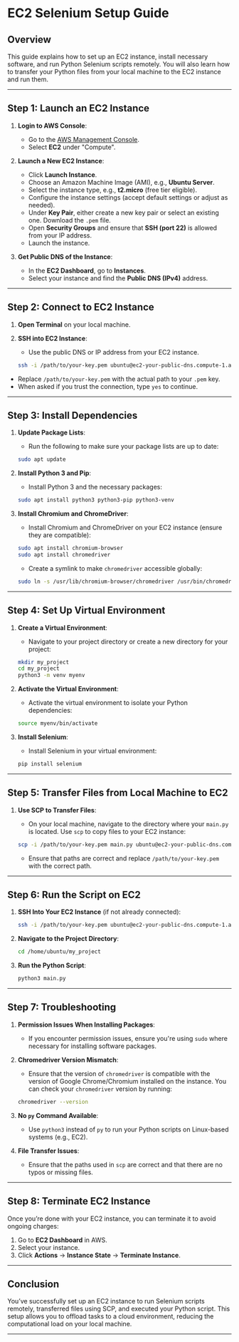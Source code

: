 
# EC2 Selenium Setup Guide

## Overview

This guide explains how to set up an EC2 instance, install necessary software, and run Python Selenium scripts remotely. You will also learn how to transfer your Python files from your local machine to the EC2 instance and run them.

---

## Step 1: Launch an EC2 Instance

1. **Login to AWS Console**:

   - Go to the [AWS Management Console](https://aws.amazon.com/console/).
   - Select **EC2** under "Compute".

2. **Launch a New EC2 Instance**:

   - Click **Launch Instance**.
   - Choose an Amazon Machine Image (AMI), e.g., **Ubuntu Server**.
   - Select the instance type, e.g., **t2.micro** (free tier eligible).
   - Configure the instance settings (accept default settings or adjust as needed).
   - Under **Key Pair**, either create a new key pair or select an existing one. Download the `.pem` file.
   - Open **Security Groups** and ensure that **SSH (port 22)** is allowed from your IP address.
   - Launch the instance.

3. **Get Public DNS of the Instance**:
   - In the **EC2 Dashboard**, go to **Instances**.
   - Select your instance and find the **Public DNS (IPv4)** address.

---

## Step 2: Connect to EC2 Instance

1. **Open Terminal** on your local machine.

2. **SSH into EC2 Instance**:

   - Use the public DNS or IP address from your EC2 instance.

   ```bash
   ssh -i /path/to/your-key.pem ubuntu@ec2-your-public-dns.compute-1.amazonaws.com
   ```


- Replace `/path/to/your-key.pem` with the actual path to your `.pem` key.
- When asked if you trust the connection, type `yes` to continue.

---

## Step 3: Install Dependencies

1. **Update Package Lists**:

   - Run the following to make sure your package lists are up to date:

   ```bash
   sudo apt update
   ```

2. **Install Python 3 and Pip**:

   - Install Python 3 and the necessary packages:

   ```bash
   sudo apt install python3 python3-pip python3-venv
   ```

3. **Install Chromium and ChromeDriver**:

   - Install Chromium and ChromeDriver on your EC2 instance (ensure they are compatible):

   ```bash
   sudo apt install chromium-browser
   sudo apt install chromedriver
   ```

   - Create a symlink to make `chromedriver` accessible globally:

   ```bash
   sudo ln -s /usr/lib/chromium-browser/chromedriver /usr/bin/chromedriver
   ```

---

## Step 4: Set Up Virtual Environment

1. **Create a Virtual Environment**:

   - Navigate to your project directory or create a new directory for your project:

   ```bash
   mkdir my_project
   cd my_project
   python3 -m venv myenv
   ```

2. **Activate the Virtual Environment**:

   - Activate the virtual environment to isolate your Python dependencies:

   ```bash
   source myenv/bin/activate
   ```

3. **Install Selenium**:

   - Install Selenium in your virtual environment:

   ```bash
   pip install selenium
   ```

---

## Step 5: Transfer Files from Local Machine to EC2

1. **Use SCP to Transfer Files**:

   - On your local machine, navigate to the directory where your `main.py` is located. Use `scp` to copy files to your EC2 instance:

   ```bash
   scp -i /path/to/your-key.pem main.py ubuntu@ec2-your-public-dns.compute-1.amazonaws.com:/home/ubuntu/
   ```

   - Ensure that paths are correct and replace `/path/to/your-key.pem` with the correct path.

---

## Step 6: Run the Script on EC2

1. **SSH Into Your EC2 Instance** (if not already connected):

   ```bash
   ssh -i /path/to/your-key.pem ubuntu@ec2-your-public-dns.compute-1.amazonaws.com
   ```

2. **Navigate to the Project Directory**:

   ```bash
   cd /home/ubuntu/my_project
   ```

3. **Run the Python Script**:

   ```bash
   python3 main.py
   ```

---

## Step 7: Troubleshooting

1. **Permission Issues When Installing Packages**:

   - If you encounter permission issues, ensure you're using `sudo` where necessary for installing software packages.

2. **Chromedriver Version Mismatch**:

   - Ensure that the version of `chromedriver` is compatible with the version of Google Chrome/Chromium installed on the instance. You can check your `chromedriver` version by running:

   ```bash
   chromedriver --version
   ```

3. **No `py` Command Available**:

   - Use `python3` instead of `py` to run your Python scripts on Linux-based systems (e.g., EC2).

4. **File Transfer Issues**:
   - Ensure that the paths used in `scp` are correct and that there are no typos or missing files.

---

## Step 8: Terminate EC2 Instance

Once you’re done with your EC2 instance, you can terminate it to avoid ongoing charges:

1. Go to **EC2 Dashboard** in AWS.
2. Select your instance.
3. Click **Actions** → **Instance State** → **Terminate Instance**.

---

## Conclusion

You’ve successfully set up an EC2 instance to run Selenium scripts remotely, transferred files using SCP, and executed your Python script. This setup allows you to offload tasks to a cloud environment, reducing the computational load on your local machine.

---

